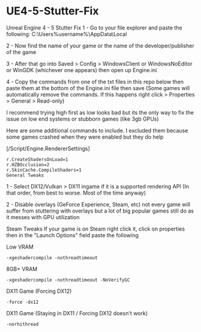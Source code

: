 # UE4-5-Stutter-Fix
Unreal Engine 4 - 5 Stutter Fix
1 - Go to your file explorer and paste the following: C:\Users\%username%\AppData\Local

2 - Now find the name of your game or the name of the developer/publisher of the game

3 - After that go into Saved > Config > WindowsClient or WindowsNoEditor or WinGDK (whichever one appears) then open up Engine.ini

4 - Copy the commands from one of the txt files in this repo below then paste them at the bottom of the Engine.ini file then save (Some games will automatically remove the commands. If this happens right click > Properties > General > Read-only)

I recommend trying high first as low looks bad but its the only way to fix the issue on low end systems or stubborn games (like 3gb GPUs)

Here are some additional commands to include. I excluded them because some games crashed when they were enabled but they do help

[/Script/Engine.RendererSettings]
```
r.CreateShadersOnLoad=1
r.HZBOcclusion=2
r.SkinCache.CompileShaders=1
General Tweaks
```
1 - Select DX12/Vulkan > DX11 ingame if it is a supported rendering API (In that order, from best to worse. Most of the time anyway)

2 - Disable overlays (GeForce Experience, Steam, etc) not every game will suffer from stuttering with overlays but a lot of big popular games still do as it messes with GPU utilization

Steam Tweaks
If your game is on Steam right click it, click on properties then in the "Launch Options" field paste the following

Low VRAM
```
-xgeshadercompile -nothreadtimeout
```
8GB+ VRAM
```
-xgeshadercompile -nothreadtimeout -NoVerifyGC
```
DX11 Game (Forcing DX12)
```
-force -dx12
```
DX11 Game (Staying in DX11 / Forcing DX12 doesn't work)
```
-norhithread
```
